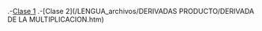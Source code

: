 .-[Clase 1](/LENGUA_archivos/LENGUA/LENGUA.htm)
.-[Clase 2](/LENGUA_archivos/DERIVADAS PRODUCTO/DERIVADA DE LA MULTIPLICACION.htm)
